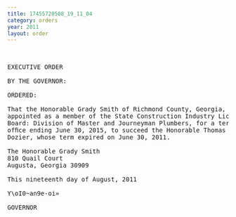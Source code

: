 ```yaml
---
title: 17455720508_19_11_04
category: orders
year: 2011
layout: order
---
```


<pre> 

EXECUTIVE ORDER

BY THE GOVERNOR:

ORDERED:

That the Honorable Grady Smith of Richmond County, Georgia, is
appointed as a member of the State Construction Industry Licensing
Board: Division of Master and Journeyman Plumbers, for a term of
ofﬁce ending June 30, 2015, to succeed the Honorable Thomas
Dozier, whose term expired on June 30, 2011.

The Honorable Grady Smith
810 Quail Court
Augusta, Georgia 30909

This nineteenth day of August, 2011

Y\oI0~an9e-oi»

GOVERNOR

</pre>
